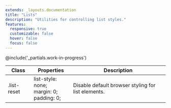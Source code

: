 ```yaml
---
extends: _layouts.documentation
title: "Lists"
description: "Utilities for controlling list styles."
features:
  responsive: true
  customizable: false
  hover: false
  focus: false
---
```


@include('_partials.work-in-progress')

<div class="border-t border-grey-lighter">
    <table class="w-full text-left" style="border-collapse: collapse;">
        <colgroup>
            <col class="w-1/5">
            <col class="w-1/3">
            <col>
        </colgroup>
        <thead>
          <tr>
              <th class="text-sm font-semibold text-grey-darker p-2 bg-grey-lightest">Class</th>
              <th class="text-sm font-semibold text-grey-darker p-2 bg-grey-lightest">Properties</th>
              <th class="text-sm font-semibold text-grey-darker p-2 bg-grey-lightest">Description</th>
          </tr>
        </thead>
        <tbody class="align-baseline">
            <tr>
                <td class="p-2 border-t border-smoke font-mono text-xs text-purple-dark">.list-reset</td>
                <td class="p-2 border-t border-smoke font-mono text-xs text-blue-dark">
                  list-style: none;<br>
                  margin: 0;<br>
                  padding: 0;
                </td>
                <td class="p-2 border-t border-smoke text-sm text-grey-darker">Disable default browser styling for list elements.</td>
            </tr>
        </tbody>
    </table>
</div>
